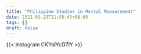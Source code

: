 ```yaml
---
title: "Philippine Studies in Mental Measurement"
date: 2021-01-23T21:08:43+08:00
tags: []
draft: false
---
```

{{< instagram CKYslYoD7lY >}}
